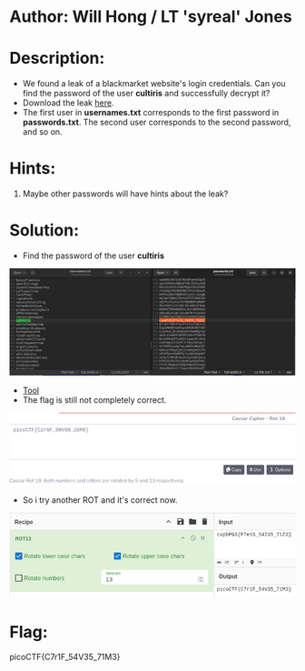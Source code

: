 # Author: Will Hong / LT 'syreal' Jones

# Description:
- We found a leak of a blackmarket website's login credentials. Can you find the password of the user **cultiris** and successfully decrypt it?
- Download the leak [here](https://artifacts.picoctf.net/c/151/leak.tar).
- The first user in **usernames.txt** corresponds to the first password in **passwords.txt**. The second user corresponds to the second password, and so on.

# Hints:
1. Maybe other passwords will have hints about the leak?

# Solution:
- Find the password of the user **cultiris**

![img](Images/image-9.png)

- [Tool](https://www.cachesleuth.com/multidecoder/)
- The flag is still not completely correct.

![img](Images/image-8.png)

- So i try another ROT and it's correct now.

![img](Images/image-7.png)

# Flag:
picoCTF{C7r1F_54V35_71M3}